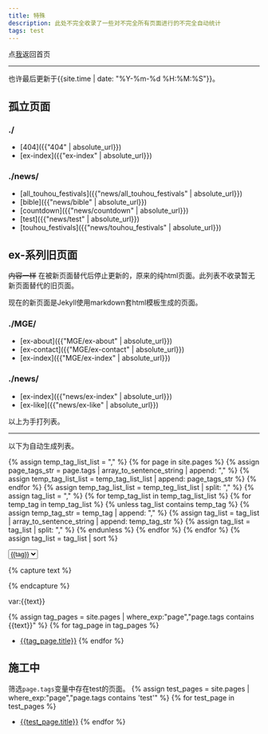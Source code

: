 ```yaml
---
title: 特殊
description: 此处不完全收录了一些对不完全所有页面进行的不完全自动统计
tags: test
---
```

点<a href="..">我</a>返回首页

***

也许最后更新于{{site.time | date: "%Y-%m-%d %H:%M:%S"}}。
## 孤立页面
### ./
- [404]({{"404" | absolute_url}})
- [ex-index]({{"ex-index" | absolute_url}})

### ./news/
- [all_touhou_festivals]({{"news/all_touhou_festivals" | absolute_url}})
- [bible]({{"news/bible" | absolute_url}})
- [countdown]({{"news/countdown" | absolute_url}})
- [test]({{"news/test" | absolute_url}})
- [touhou_festivals]({{"news/touhou_festivals" | absolute_url}})

## ex-系列旧页面
~~内容一样~~ 在被新页面替代后停止更新的，原来的纯html页面。此列表不收录暂无新页面替代的旧页面。

现在的新页面是Jekyll使用markdown套html模板生成的页面。
### ./MGE/
- [ex-about]({{"MGE/ex-about" | absolute_url}})
- [ex-contact]({{"MGE/ex-contact" | absolute_url}})
- [ex-index]({{"MGE/ex-index" | absolute_url}})

### ./news/
- [ex-index]({{"news/ex-index" | absolute_url}})
- [ex-like]({{"news/ex-like" | absolute_url}})

以上为手打列表。

***

以下为自动生成列表。

{% assign temp_tag_list_list = "," %}
{% for page in site.pages %}
	{% assign page_tags_str = page.tags | array_to_sentence_string | append: "," %}
	{% assign temp_tag_list_list = temp_tag_list_list | append: page_tags_str %}
{% endfor %}
{% assign temp_tag_list_list = temp_teg_list_list | split: "," %}
{% assign tag_list = "," %}
{% for temp_tag_list in temp_tag_list_list %}
	{% for temp_tag in temp_tag_list %}
		{% unless tag_list contains temp_tag %}
			{% assign temp_tag_str = temp_tag | append: ","  %}
			{% assign tag_list = tag_list | array_to_sentence_string | append: temp_tag_str %}
			{% assign tag_list = tag_list | split: "," %}
		{% endunless %}
	{% endfor %}
{% endfor %}
{% assign tag_list = tag_list | sort %}

<form action="">
	<select id="tags_select">
		{% for tag in tag_list %}
		<option value="{{tag}}">{{tag}}</option>
	</select>
</form>

{% capture text %}
<p id="text" style="display:none;"></p>
{% endcapture %}

<script>
	var selector = document.getElementById("tags_select");
	var value = selector.options[selector.selectedIndex].value;
	document.getElementById("text").innerHTML = value;
</script>

var:{{text}}

{% assign tag_pages = site.pages | where_exp:"page","page.tags contains {{text}}" %}
{% for tag_page in tag_pages %}
- [{{tag_page.title}}]({{tag_page.url}})
{% endfor %}

## 施工中
筛选`page.tags`变量中存在test的页面。
{% assign test_pages = site.pages | where_exp:"page","page.tags contains 'test'" %}
{% for test_page in test_pages %}
- [{{test_page.title}}]({{test_page.url}})
{% endfor %}

